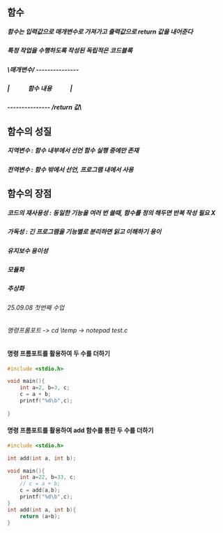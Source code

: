 ## 함수
##### 함수는 입력값으로 매개변수로 가져가고 출력값으로 return 값을 내어준다
##### 특정 작업을 수행하도록 작성된 독립적은 코드블록
##### \매개변수/ ---------------
##### |　　　함수 내용　　　| 
##### --------------- /return 값\

## 함수의 성질
##### 지역변수 : 함수 내부에서 선언 함수 실행 중에만 존재
##### 전역변수 : 함수 밖에서 선언, 프로그램 내에서 사용

## 함수의 장점
##### 코드의 재사용성 : 동일한 기능을 여러 번 쓸때, 함수를 정의 해두면 반복 작성 필요 X
##### 가독성 : 긴 프로그램을 기능별로 분리하면 읽고 이해하기 용이
##### 유지보수 용이성
##### 모듈화
##### 추상화

###### 25.09.08 첫번째 수업
###### 명령프롬포트 -> cd \temp -> notepad test.c
#### 명령 프롬포트를 활용하여 두 수를 더하기
```c
#include <stdio.h>

void main(){
	int a=2, b=3, c;
	c = a + b;
	printf("%d\b",c);
	
}
```
#### 명령 프롬포트를 활용하여 add 함수를 통한 두 수를 더하기
```c
#include <stdio.h>

int add(int a, int b);

void main(){
	int a=22, b=33, c;
	// c = a + b;
	c = add(a,b);
	printf("%d\b",c);
}
int add(int a, int b){
	return (a+b);
}
```



